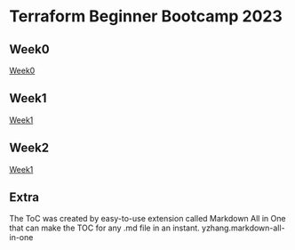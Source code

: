# Terraform Beginner Bootcamp 2023

## Week0
[Week0](journals/week0.md)

## Week1
[Week1](journals/week1.md)

## Week2
[Week1](journals/week2.md)

## Extra

The ToC was created by easy-to-use extension called Markdown All in One that can make the TOC for any .md file in an instant.
yzhang.markdown-all-in-one

